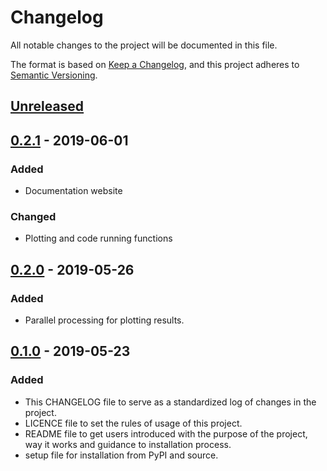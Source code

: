 # Changelog
All notable changes to the project will be documented in this file.

The format is based on [Keep a Changelog](https://keepachangelog.com/en/1.0.0/), and this project adheres to [Semantic Versioning](https://semver.org/spec/v2.0.0.html).

## [Unreleased]

## [0.2.1] - 2019-06-01
### Added
- Documentation website
### Changed
- Plotting and code running functions

## [0.2.0] - 2019-05-26
### Added
- Parallel processing for plotting results.

## [0.1.0] - 2019-05-23
### Added
- This CHANGELOG file to serve as a standardized log of changes in the project.
- LICENCE file to set the rules of usage of this project.
- README file to get users introduced with the purpose of the project, way it works and guidance to installation process.
- setup file for installation from PyPI and source.

[Unreleased]: https://github.com/SoftwareDevEngResearch/stin
[0.1.0]: https://github.com/SoftwareDevEngResearch/stin
[0.2.0]: https://github.com/SoftwareDevEngResearch/stin
[0.2.1]: https://github.com/SoftwareDevEngResearch/stin

